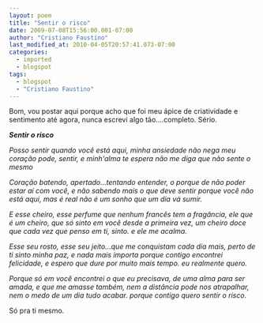 ```yaml
---
layout: poem
title: "Sentir o risco"
date: 2009-07-08T15:56:00.001-07:00
author: "Cristiano Faustino"
last_modified_at: 2010-04-05T20:57:41.073-07:00
categories:
  - imported
  - blogspot
tags:
  - blogspot
  - "Cristiano Faustino"
---
```


Bom, vou postar aqui porque acho que foi meu ápice de criatividade e sentimento até agora, nunca escrevi algo tão....completo. Sério.

<span style="font-weight: bold; font-style: italic;">Sentir o risco

<span style="font-style: italic;">Posso sentir quando você está
<span style="font-style: italic;"> aqui, minha ansiedade não nega
<span style="font-style: italic;"> meu coração pode,
<span style="font-style: italic;"> sentir, e minh'alma te espera
<span style="font-style: italic;">não me diga que não sente o mesmo

<span style="font-style: italic;">Coração batendo, apertado...tentando
<span style="font-style: italic;"> entender, o porque de não poder estar aí
<span style="font-style: italic;"> com você, e não sabendo mais o que deve sentir
<span style="font-style: italic;"> porque você não está aqui, mas é real
<span style="font-style: italic;">não é um sonho que um dia vá sumir.

<span style="font-style: italic;">E esse cheiro, esse perfume que nenhum
<span style="font-style: italic;"> francês tem a fragância, ele que é
<span style="font-style: italic;"> um cheiro, que só sinto em você
<span style="font-style: italic;"> desde a primeira vez, um cheiro doce que
<span style="font-style: italic;"> cada vez que penso em ti, sinto.
<span style="font-style: italic;">e ele me acalma.

<span style="font-style: italic;">Esse seu rosto, esse seu jeito...que
<span style="font-style: italic;"> me conquistam cada dia mais, perto de ti
<span style="font-style: italic;"> sinto minha paz, e nada mais importa
<span style="font-style: italic;"> porque contigo encontrei felicidade,
<span style="font-style: italic;"> e espero que dure por muito mais tempo.
<span style="font-style: italic;">eu realmente quero.

<span style="font-style: italic;">Porque só em você encontrei o que eu
<span style="font-style: italic;"> precisava, de uma alma para ser
<span style="font-style: italic;"> amada, e que me amasse também, nem
<span style="font-style: italic;"> a distância pode nos atrapalhar, nem
<span style="font-style: italic;"> o medo de um dia tudo acabar.
<span style="font-style: italic;">porque contigo quero sentir o risco.

Só pra ti mesmo.
<span style="color: rgb(255, 0, 0); font-weight: bold; font-family: courier new;">
